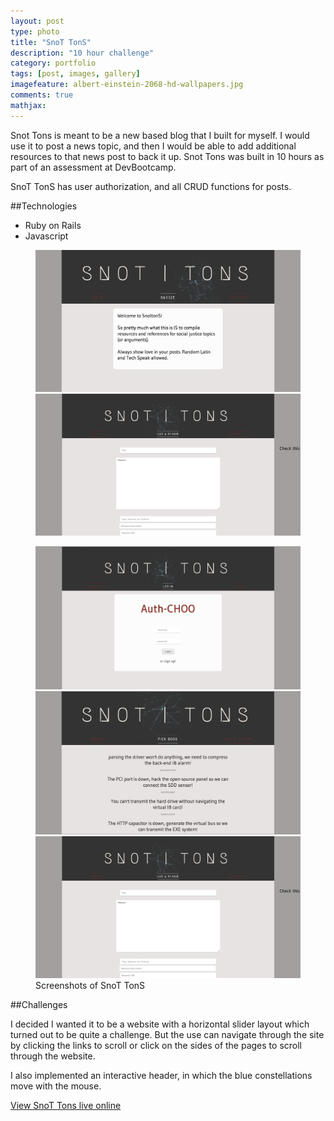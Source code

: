 ```yaml
---
layout: post
type: photo
title: "SnoT TonS"
description: "10 hour challenge"
category: portfolio
tags: [post, images, gallery]
imagefeature: albert-einstein-2068-hd-wallpapers.jpg
comments: true
mathjax:
---
```

Snot Tons is meant to be a new based blog that I built for myself. I would use it to post a news topic, and then I would be able to add additional resources to that news post to back it up. Snot Tons was built in 10 hours as part of an assessment at DevBootcamp.

SnoT TonS has user authorization, and all CRUD functions for posts.

##Technologies
- Ruby on Rails
- Javascript


<figure class="half">
  <a href="/images/snot/log.png"><img src="/images/snot/sneeze.png"></a>
  <a href="/images/snot/view.png"><img src="/images/snot/log.png"></a>
</figure>
<figure class="third">
  <a href="/images/snot/view.png"><img src="/images/snot/auth.png"></a>
  <a href="/images/snot/auth.png"><img src="/images/snot/boog.png"></a>
  <a href="/images/snot/boog.png"><img src="/images/snot/log.png"></a>
  <figcaption>Screenshots of SnoT TonS</figcaption>
</figure>

##Challenges

I decided I wanted it to be a website with a horizontal slider layout which turned out to be quite a challenge. But the use can navigate through the site by clicking the links to scroll or click on the sides of the pages to scroll through the website.

I also implemented an interactive header, in which the blue constellations move with the mouse.

<a href = "http://snot.herokuapp.com">View SnoT Tons live online</a>